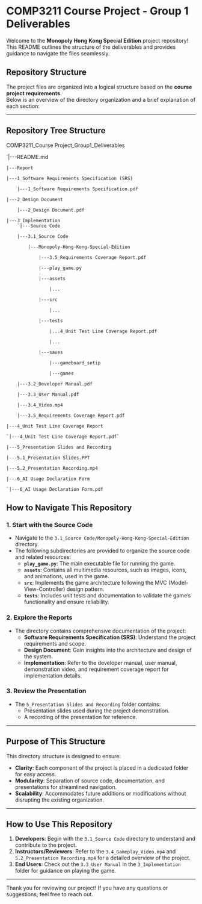 # COMP3211 Course Project - Group 1 Deliverables

Welcome to the **Monopoly Hong Kong Special Edition** project repository!<br>This README outlines the structure of the deliverables and provides guidance to navigate the files seamlessly.

## Repository Structure

The project files are organized into a logical structure based on the **course project requirements**.<br>Below is an overview of the directory organization and a brief explanation of each section:

---

## Repository Tree Structure
COMP3211_Course Project_Group1_Deliverables

`|---README.md

			
`|---Report`

	|---1_Software Requirements Specification (SRS)
	
		|---1_Software Requirements Specification.pdf
		
	|---2_Design Document
	
		|---2_Design Document.pdf
		
	|---3_Implementation
		`|---Source Code

		|---3.1_Source Code
		
			|---Monopoly-Hong-Kong-Special-Edition
			
				|---3.5_Requirements Coverage Report.pdf
	
				|---play_game.py
	
				|---assets
		
					|...
			
				|---src
		
					|...
			
				|---tests
		
					|...4_Unit Test Line Coverage Report.pdf
			
					|...
					
				|---saves
				
					|---gameboard_setip
					
					|---games
	
		|---3.2_Developer Manual.pdf
		
		|---3.3_User Manual.pdf
		
		|---3.4_Video.mp4
		
		|---3.5_Requirements Coverage Report.pdf

`|---4_Unit Test Line Coverage Report`

	`|---4_Unit Test Line Coverage Report.pdf`
		
`|---5_Presentation Slides and Recording`

	|---5.1_Presentation Slides.PPT
	
	|---5.2_Presentation Recording.mp4

`|---6_AI Usage Declaration Form`

	`|---6_AI Usage Declaration Form.pdf
## How to Navigate This Repository
### 1. **Start with the Source Code**
   - Navigate to the `3.1_Source Code/Monopoly-Hong-Kong-Special-Edition` directory.
   - The following subdirectories are provided to organize the source code and related resources:
     - **`play_game.py`**: The main executable file for running the game.
     - **`assets`**: Contains all multimedia resources, such as images, icons, and animations, used in the game.
     - **`src`**: Implements the game architecture following the MVC (Model-View-Controller) design pattern.
     - **`tests`**: Includes unit tests and documentation to validate the game’s functionality and ensure reliability.

### 2. **Explore the Reports**
   - The directory contains comprehensive documentation of the project:
     - **Software Requirements Specification (SRS)**: Understand the project requirements and scope.
     - **Design Document**: Gain insights into the architecture and design of the system.
     - **Implementation**: Refer to the developer manual, user manual, demonstration video, and requirement coverage report for implementation details.

### 3. **Review the Presentation**
   - The `5_Presentation Slides and Recording` folder contains:
     - Presentation slides used during the project demonstration.
     - A recording of the presentation for reference.

---

## Purpose of This Structure

This directory structure is designed to ensure:
- **Clarity**: Each component of the project is placed in a dedicated folder for easy access.
- **Modularity**: Separation of source code, documentation, and presentations for streamlined navigation.
- **Scalability**: Accommodates future additions or modifications without disrupting the existing organization.

---

## How to Use This Repository

1. **Developers**: Begin with the `3.1_Source Code` directory to understand and contribute to the project.
2. **Instructors/Reviewers**: Refer to the `3.4_Gameplay_Video.mp4` and `5.2_Presentation Recording.mp4` for a detailed overview of the project.
3. **End Users**: Check out the `3.3_User Manual` in the `3_Implementation` folder for guidance on playing the game.

---

Thank you for reviewing our project! If you have any questions or suggestions, feel free to reach out.

 